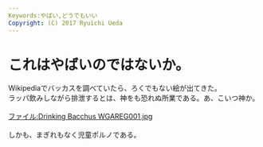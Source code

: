 ```yaml
---
Keywords:やばい,どうでもいい
Copyright: (C) 2017 Ryuichi Ueda
---
```

# これはやばいのではないか。
Wikipediaでバッカスを調べていたら、ろくでもない絵が出てきた。<br />
ラッパ飲みしながら排泄するとは、神をも恐れぬ所業である。あ、こいつ神か。<br />
<br />
<a href="http://ja.wikipedia.org/wiki/%E3%83%95%E3%82%A1%E3%82%A4%E3%83%AB:Drinking_Bacchus_WGAREG001.jpg" target="_blank">ファイル:Drinking Bacchus WGAREG001.jpg</a><br />
<br />
しかも、まぎれもなく児童ポルノである。
